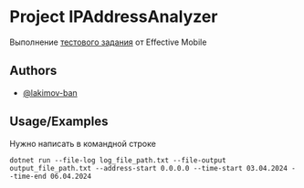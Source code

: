 
# Project IPAddressAnalyzer

Выполнение [тестового задания](https://docs.google.com/document/u/0/d/1hRylVGOii8P0VBNhFJeAaBDgUvybRHiyscuIn-5K40s/mobilebasic) от Effective Mobile


## Authors

- [@lakimov-ban](https://github.com/lakimov-ban)


## Usage/Examples
Нужно написать в командной строке
```
dotnet run --file-log log_file_path.txt --file-output output_file_path.txt --address-start 0.0.0.0 --time-start 03.04.2024 --time-end 06.04.2024
```

